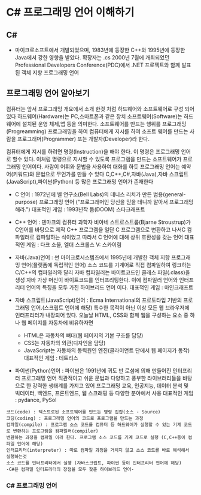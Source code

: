 <h1 id="c-프로그래밍-언어-이해하기">C# 프로그래밍 언어 이해하기</h1>
<h2 id="c">C#</h2>
<ul>
<li>마이크로소프트에서 개발되었으며, 1983년에 등장한 C++와 1995년에 등장한 Java에서 강한 영향을 받았다. 확장자는 .cs
2000년 7월에 개최되었던 Professional Developers Conference(PDC)에서 .NET 프로젝트와 함께 발표된 객체 지향 프로그래밍 언어</li>
</ul>
<h2 id="프로그래밍-언어-알아보기">프로그래밍 언어 알아보기</h2>
<p>컴퓨터는 앞서 프로그래밍 개요에서 소개 한것 처럼 하드웨어와 소프트웨어로 구성 되어있다
하드웨어(Hardware)는 PC,스마트폰과 같은 장치
소프트웨어(Software)는 하드웨어에 설치된 운영 체제,앱 등을 의미한다.
소프트웨어를 만드는 행위를 프로그래밍(Progreamming) 프로그래밍을 하여 컴퓨터에게 지시를 하여 소프트 웨어를 만드는 사람을 프로그래머(Programmer) 또는 개발자(Developer)라 한다.</p>
<p>컴퓨터에게 지시를 하려면 명령(Instruction)을 해야 한다. 이 명령은 프로그래밍 언어로 할수 있다.
이처럼 명령으로 지시할 수 있도록 프로그램을 만드는 소프트웨어가 프로그래밍 언어이다.
사람이 어휘와 문법을 사용하여 대화를 하듯 프로그래밍 언어는 예약어(키워드)와 문법으로 무언가를 만들 수 있다
C,C++,C#,자바(Java),자바 스크립트(JavaScript),파이썬(Python) 등 많은 프로그래밍 언어가 존재한다</p>
<ul>
<li><p>C 언어 : 1972년에 벨 연구소(Bell Labs)의 데니스 리치가 만든 범용(general-purpose) 프로그래밍 언어
(&quot;프로그래머인 당신을 믿을 테니까 알아서 프로그래밍해라.&quot;)
대표적인 게임 : 1993년작 둠(DOOM) 스타크래프트</p>
</li>
<li><p>C++ 언어 : 덴마크의 컴퓨터 과학자 비야네 스트로스트룹(Bjarne Stroustrup)가 C언어를 바탕으로 제작
C++ 프로그램을 일단 C 프로그램으로 변환하고 나서C 컴파일러로 컴파일하는 식이었고
따라서 C 언어에 대해 상위 호환성을 갖는 언어
대표적인 게임 : 다크 소울, 엘더 스크롤스 V: 스카이림</p>
</li>
<li><p>자바(Java)언어 :  썬 마이크로시스템즈에서 1995년에 개발한 객체 지향 프로그래밍 언어(플랫폼에 독립적인 언어)
소스 코드를 기계어로 직접 컴파일하여 링크하는 C/C++의 컴파일러와 달리 자바 컴파일러는 바이트코드인 클래스 파일(.class)을 생성
자바 가상 머신이 바이트코드를 인터프리팅한다. 이에 컴파일러 언어와 인터프리터 언어의 특징을 모두 가진 하이브리드 언어 이다.
대표적인 게임 : 마인크래프트</p>
</li>
<li><p>자바 스크립트(JavaScript)언어 : Ecma International의 프로토타입 기반의 프로그래밍 언어.(스크립트 언어에 해당)
특수한 목적이 아닌 이상 모든 웹 브라우저에 인터프리터가 내장되어 있다. 오늘날 HTML, CSS와 함께 웹을 구성하는 요소 중 하나
웹 페이지를 자동차에 비유하자면</p>
<ul>
<li>HTML은 자동차의 뼈대(웹 페이지의 기본 구조를 담당)</li>
<li>CSS는 자동차의 외관(디자인을 담당)</li>
<li>JavaScript는 자동차의 동력원인 엔진(클라이언트 단에서 웹 페이지가 동작)
대표적인 게임 : 테트리스</li>
</ul>
</li>
</ul>
<ul>
<li>파이썬(Python)언어 : 파이썬은 1991년에 귀도 반 로섬에 의해 만들어진 인터프리터 프로그래밍 언어
직관적이고 쉬운 문법과 다양하고 풍부한 라이브러리들을 바탕으로 한 강력한 생태계를 가지고 있어
프로그래밍 교육, 인공지능, 데이터 분석 및 빅데이터, 백엔드, 프론트엔드, 웹 스크래핑 등 다양한 분야에서 사용
대표적인 게임 : pydance, PySol</li>
</ul>
<pre><code>코드(code) : 텍스트로된 소프트웨어를 만드는 명령 집합(소스 - Source)
코딩(coding) : 프로그래밍 언어의 코드로 프로그램을 만드는 과정
컴파일(compile) : 프로그램 소스 코드를 컴퓨터 등 하드웨어가 실행할 수 있는 기계 코드로 변환하는 프로그램을 컴파일러(compiler) 
변환하는 과정을 컴파일 이라 한다. 프로그램 소스 코드를 기계 코드로 실행 (C,C++등이 컴파일 언어에 해당)
인터프리터(interpreter) : 따로 컴파일 과정을 거치지 않고 소스 코드를 바로 해석해서 실행하는것
소스 코드를 인터프리터에서 실행 (자바스크립트, 파이썬 등이 인터프리터 언어에 해당)
-C#은 컴파일 인터프리터의 장점을 모두 잧춘 하이브리드 언어-</code></pre><h3 id="c-프로그래밍-언어">C# 프로그래밍 언어</h3>